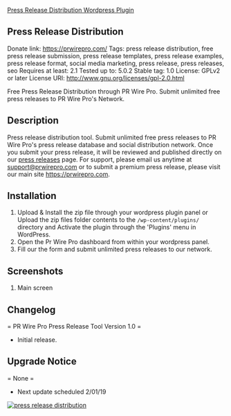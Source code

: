 <a href="https://wordpress.org/plugins/press-release-distribution/">Press Release Distribution Wordpress Plugin</a> 

## Press Release Distribution ##
Donate link: https://prwirepro.com/
Tags: press release distribution, free press release submission, press release templates, press release examples, press release format, social media marketing, press release, press releases, seo
Requires at least: 2.1
Tested up to: 5.0.2
Stable tag: 1.0
License: GPLv2 or later
License URI: http://www.gnu.org/licenses/gpl-2.0.html

Free Press Release Distribution through PR Wire Pro. Submit unlimited free press releases to PR Wire Pro's Network.

## Description ##

Press release distribution tool. Submit unlimited free press releases to PR Wire Pro's press release database and social distribution network. Once you submit your press release, it will be reviewed and published directly on our <a href="https://prwirepro.com/category/press-releases/">press releases</a> page. For support, please email us anytime at support@prwirepro.com or to submit a premium press release, please visit our main site <a href="https://prwirepro.com">https://prwirepro.com</a>.

## Installation ##

1. Upload & Install the zip file through your wordpress plugin panel or Upload the zip files folder contents to the `/wp-content/plugins/` directory and Activate the plugin through the 'Plugins' menu in WordPress.
2. Open the Pr Wire Pro dashboard from within your wordpress panel.
3. Fill our the form and submit unlimited press releases to our network.

## Screenshots ##

1. Main screen

## Changelog ##

= PR Wire Pro Press Release Tool Version 1.0 =
* Initial release.

## Upgrade Notice ##

= None =
* Next update scheduled 2/01/19

<a href="https://prwirepro.com" alt="press release distribution"><img src="https://prwirepro.com/wp-content/uploads/2018/12/cropped-press-release-distribution-logo-prwirepro.com_-1.png" alt="press release distribution"></a>
